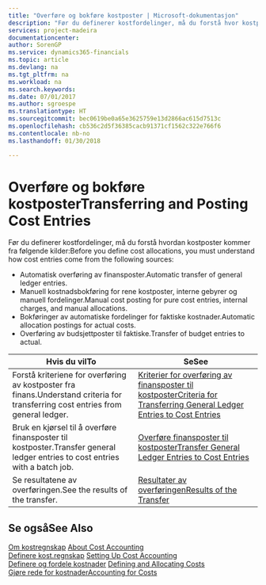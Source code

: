 ```yaml
---
title: "Overføre og bokføre kostposter | Microsoft-dokumentasjon"
description: "Før du definerer kostfordelinger, må du forstå hvor kostposter kommer fra."
services: project-madeira
documentationcenter: 
author: SorenGP
ms.service: dynamics365-financials
ms.topic: article
ms.devlang: na
ms.tgt_pltfrm: na
ms.workload: na
ms.search.keywords: 
ms.date: 07/01/2017
ms.author: sgroespe
ms.translationtype: HT
ms.sourcegitcommit: bec0619be0a65e3625759e13d2866ac615d7513c
ms.openlocfilehash: cb536c2d5f36385cacb91371cf1562c322e766f6
ms.contentlocale: nb-no
ms.lasthandoff: 01/30/2018

---
```

# <a name="transferring-and-posting-cost-entries"></a><span data-ttu-id="c3651-103">Overføre og bokføre kostposter</span><span class="sxs-lookup"><span data-stu-id="c3651-103">Transferring and Posting Cost Entries</span></span>
<span data-ttu-id="c3651-104">Før du definerer kostfordelinger, må du forstå hvordan kostposter kommer fra følgende kilder:</span><span class="sxs-lookup"><span data-stu-id="c3651-104">Before you define cost allocations, you must understand how cost entries come from the following sources:</span></span>  

-   <span data-ttu-id="c3651-105">Automatisk overføring av finansposter.</span><span class="sxs-lookup"><span data-stu-id="c3651-105">Automatic transfer of general ledger entries.</span></span>  
-   <span data-ttu-id="c3651-106">Manuell kostnadsbokføring for rene kostposter, interne gebyrer og manuell fordelinger.</span><span class="sxs-lookup"><span data-stu-id="c3651-106">Manual cost posting for pure cost entries, internal charges, and manual allocations.</span></span>  
-   <span data-ttu-id="c3651-107">Bokføringer av automatiske fordelinger for faktiske kostnader.</span><span class="sxs-lookup"><span data-stu-id="c3651-107">Automatic allocation postings for actual costs.</span></span>  
-   <span data-ttu-id="c3651-108">Overføring av budsjettposter til faktiske.</span><span class="sxs-lookup"><span data-stu-id="c3651-108">Transfer of budget entries to actual.</span></span>  

|<span data-ttu-id="c3651-109">**Hvis du vil**</span><span class="sxs-lookup"><span data-stu-id="c3651-109">**To**</span></span>|<span data-ttu-id="c3651-110">**Se**</span><span class="sxs-lookup"><span data-stu-id="c3651-110">**See**</span></span>|  
|------------|-------------|  
|<span data-ttu-id="c3651-111">Forstå kriteriene for overføring av kostposter fra finans.</span><span class="sxs-lookup"><span data-stu-id="c3651-111">Understand criteria for transferring cost entries from general ledger.</span></span>|[<span data-ttu-id="c3651-112">Kriterier for overføring av finansposter til kostposter</span><span class="sxs-lookup"><span data-stu-id="c3651-112">Criteria for Transferring General Ledger Entries to Cost Entries</span></span>](finance-criteria-for-transferring-general-ledger-entries-to-cost-entries.md)|  
|<span data-ttu-id="c3651-113">Bruk en kjørsel til å overføre finansposter til kostposter.</span><span class="sxs-lookup"><span data-stu-id="c3651-113">Transfer general ledger entries to cost entries with a batch job.</span></span>|[<span data-ttu-id="c3651-114">Overføre finansposter til kostposter</span><span class="sxs-lookup"><span data-stu-id="c3651-114">Transfer General Ledger Entries to Cost Entries</span></span>](finance-how-to-transfer-general-ledger-entries-to-cost-entries.md)|  
|<span data-ttu-id="c3651-115">Se resultatene av overføringen.</span><span class="sxs-lookup"><span data-stu-id="c3651-115">See the results of the transfer.</span></span>|[<span data-ttu-id="c3651-116">Resultater av overføringen</span><span class="sxs-lookup"><span data-stu-id="c3651-116">Results of the Transfer</span></span>](finance-results-of-the-transfer.md)|  

## <a name="see-also"></a><span data-ttu-id="c3651-117">Se også</span><span class="sxs-lookup"><span data-stu-id="c3651-117">See Also</span></span>  
 <span data-ttu-id="c3651-118">[Om kostregnskap](finance-about-cost-accounting.md) </span><span class="sxs-lookup"><span data-stu-id="c3651-118">[About Cost Accounting](finance-about-cost-accounting.md) </span></span>  
 <span data-ttu-id="c3651-119">[Definere kost.regnskap](finance-set-up-cost-accounting.md) </span><span class="sxs-lookup"><span data-stu-id="c3651-119">[Setting Up Cost Accounting](finance-set-up-cost-accounting.md) </span></span>  
 <span data-ttu-id="c3651-120">[Definere og fordele kostnader](finance-define-and-allocate-costs.md) </span><span class="sxs-lookup"><span data-stu-id="c3651-120">[Defining and Allocating Costs](finance-define-and-allocate-costs.md) </span></span>  
 [<span data-ttu-id="c3651-121">Gjøre rede for kostnader</span><span class="sxs-lookup"><span data-stu-id="c3651-121">Accounting for Costs</span></span>](finance-manage-cost-accounting.md)

